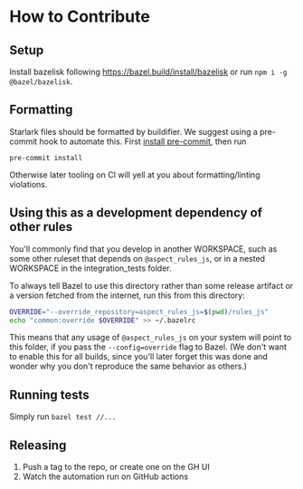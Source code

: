 # How to Contribute

## Setup

Install bazelisk following https://bazel.build/install/bazelisk
or run `npm i -g @bazel/bazelisk`.

## Formatting

Starlark files should be formatted by buildifier.
We suggest using a pre-commit hook to automate this.
First [install pre-commit](https://pre-commit.com/#installation),
then run

```shell
pre-commit install
```

Otherwise later tooling on CI will yell at you about formatting/linting violations.

## Using this as a development dependency of other rules

You'll commonly find that you develop in another WORKSPACE, such as
some other ruleset that depends on `@aspect_rules_js`, or in a nested
WORKSPACE in the integration_tests folder.

To always tell Bazel to use this directory rather than some release
artifact or a version fetched from the internet, run this from this
directory:

```sh
OVERRIDE="--override_repository=aspect_rules_js=$(pwd)/rules_js"
echo "common:override $OVERRIDE" >> ~/.bazelrc
```

This means that any usage of `@aspect_rules_js` on your system will point to this folder, if you
pass the `--config=override` flag to Bazel.
(We don't want to enable this for all builds, since you'll later forget this was done and wonder
why you don't reproduce the same behavior as others.)

## Running tests

Simply run `bazel test //...`

## Releasing

1. Push a tag to the repo, or create one on the GH UI
1. Watch the automation run on GitHub actions

